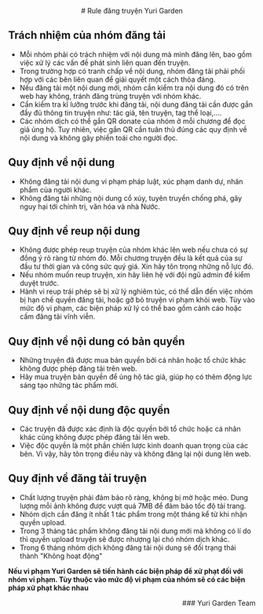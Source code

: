 <div align="center">
# Rule đăng truyện Yuri Garden
</div>

## Trách nhiệm của nhóm đăng tải

- Mỗi nhóm phải có trách nhiệm với nội dung mà mình đăng lên, bao gồm việc xử lý các vấn đề phát sinh liên quan đến truyện.
- Trong trường hợp có tranh chấp về nội dung, nhóm đăng tải phải phối hợp với các bên liên quan để giải quyết một cách thỏa đáng.
- Nếu đăng tải một nội dung mới, nhóm cần kiểm tra nội dung đó có trên web hay không, tránh đăng trùng truyện với nhóm khác.
- Cần kiểm tra kĩ lưỡng trước khi đăng tải, nội dung đăng tải cần được gắn đầy đủ thông tin truyện như: tác giả, tên truyện, tag thể loại,....
- Các nhóm dịch có thể gắn QR donate của nhóm ở mỗi chương để đọc giả ủng hộ. Tuy nhiên, việc gắn QR cần tuân thủ đúng các quy định về nội dung và không gây phiền toái cho người đọc.

## Quy định về nội dung

- Không đăng tải nội dung vi phạm pháp luật, xúc phạm danh dự, nhân phẩm của người khác.
- Không đăng tải những nội dung cổ xúy, tuyên truyền chống phá, gây nguy hại tới chính trị, văn hóa và nhà Nước.

## Quy định về reup nội dung

- Không được phép reup truyện của nhóm khác lên web nếu chưa có sự đồng ý rõ ràng từ nhóm đó. Mỗi chương truyện đều là kết quả của sự đầu tư thời gian và công sức quý giá. Xin hãy tôn trọng những nỗ lực đó.
- Nếu nhóm muốn reup truyện, xin hãy liên hệ với đội ngũ admin để kiểm duyệt trước.
- Hành vi reup trái phép sẽ bị xử lý nghiêm túc, có thể dẫn đến việc nhóm bị hạn chế quyền đăng tải, hoặc gỡ bỏ truyện vi phạm khỏi web. Tùy vào mức độ vi phạm, các biện pháp xử lý có thể bao gồm cảnh cáo hoặc cấm đăng tải vĩnh viễn.

## Quy định về nội dung có bản quyền

- Những truyện đã được mua bản quyền bởi cá nhân hoặc tổ chức khác không được phép đăng tải trên web.
- Hãy mua truyện bản quyền để ủng hộ tác giả, giúp họ có thêm động lực sáng tạo những tác phẩm mới.

## Quy định về nội dung độc quyền

- Các truyện đã được xác định là độc quyền bởi tổ chức hoặc cá nhân khác cũng không được phép đăng tải lên web.
- Việc độc quyền là một phần chiến lược kinh doanh quan trọng của các bên. Vì vậy, hãy tôn trọng điều này và không đăng lại nội dung lên web.

## Quy định về đăng tải truyện

- Chất lượng truyện phải đảm bảo rõ ràng, không bị mờ hoặc méo. Dung lượng mỗi ảnh không được vượt quá 7MB để đảm bảo tốc độ tải trang.
- Nhóm dịch cần đăng ít nhất 1 tác phẩm trong một tháng kể từ khi nhận quyền upload.
- Trong 3 tháng tác phẩm không đăng tải nội dung mới mà không có lí do thì quyền upload truyện sẽ được nhượng lại chó nhóm dịch khác. 
- Trong 6 tháng nhóm dịch không đăng tải nội dung sẽ đổi trạng thái thành "Không hoạt động"


**Nếu vi phạm Yuri Garden sẽ tiến hành các biện pháp để xử phạt đối với nhóm vi phạm. Tùy thuộc vào mức độ vi phạm của nhóm sẽ có các biện pháp xử phạt khác nhau**

<div align="right">
### Yuri Garden Team
</div>
